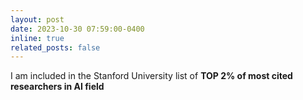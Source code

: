```yaml
---
layout: post
date: 2023-10-30 07:59:00-0400
inline: true
related_posts: false
---
```


I am included in the Stanford University list of <b>TOP 2% of most cited researchers in AI field</b>
